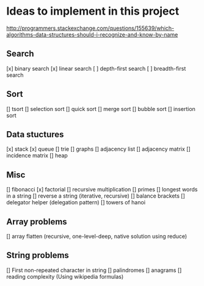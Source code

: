 # Ideas to implement in this project

http://programmers.stackexchange.com/questions/155639/which-algorithms-data-structures-should-i-recognize-and-know-by-name

## Search
[x] binary search
[x] linear search
[ ] depth-first search
[ ] breadth-first search

## Sort
[] tsort
[] selection sort
[] quick sort
[] merge sort
[] bubble sort
[] insertion sort

## Data stuctures
[x] stack
[x] queue
[] trie
[] graphs
  [] adjacency list
  [] adjacency matrix
  [] incidence matrix
[] heap

## Misc
[] fibonacci
[x] factorial
[] recursive multiplication
[] primes
[] longest words in a string
[] reverse a string (iterative, recursive)
[] balance brackets
[] delegator helper (delegation pattern)
[] towers of hanoi

## Array problems
[] array flatten (recursive, one-level-deep, native solution using reduce)

## String problems
[] First non-repeated character in string
[] palindromes
[] anagrams
[] reading complexity (Using wikipedia formulas)

